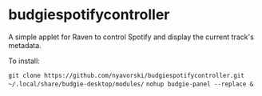# budgiespotifycontroller

A simple applet for Raven to control Spotify and display the current track's metadata.

To install: 

`git clone https://github.com/nyavorski/budgiespotifycontroller.git ~/.local/share/budgie-desktop/modules/`
`nohup budgie-panel --replace &`

